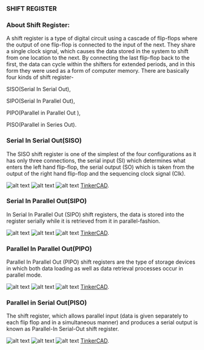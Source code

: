 ### SHIFT REGISTER


### About Shift Register:
A shift register is a type of digital circuit using a cascade of flip-flops where the output of one flip-flop is connected to the input of the next. They share a single clock signal, which causes the data stored in the system to shift from one location to the next.
By connecting the last flip-flop back to the first, the data can cycle within the shifters for extended periods,
and in this form they were used as a form of computer memory.
There are basically four kinds of shift register-

SISO(Serial In Serial Out),

SIPO(Serial In Parallel Out),

PIPO(Parallel in Parallel Out ),

PISO(Parallel in Series Out).
### Serial In Serial Out(SISO)

The SISO shift register is one of the simplest of the four configurations as it has only three connections, the serial input (SI) which determines what enters the left hand flip-flop, the serial output (SO) which is taken from the output of the right hand flip-flop and the sequencing clock signal (Clk).

![alt text](./siso/siso.png)
![alt text](./siso/sisocomponent1.png)
![alt text](./siso/tinkercad.png)
<a href="https://www.tinkercad.com/things/8yaRpqmOOsN-siso-shift-register/editel?sharecode=WN-gML5JJaRJ0daAXs9COjbNC5Si1LZtDquynghaLKg">TinkerCAD</a>.

### Serial In Parallel Out(SIPO)

In Serial In Parallel Out (SIPO) shift registers, the data is stored into the register serially while it is retrieved from it in parallel-fashion.

![alt text](./SIPO/sipo.png)
![alt text](./SIPO/sipocomponents.png)
![alt text](./SIPO/SIPO%20SHIFT%20REGISTER.png)
<a href="https://www.tinkercad.com/things/7i8ZuN4J1CX-sipo-shift-register/editel?sharecode=lvKs4dsC_rzlaAS2RA3iVzjHh8fnW36RHzlawBnWg9U">TinkerCAD</a>.

### Parallel In  Parallel Out(PIPO)

Parallel In Parallel Out (PIPO) shift registers are the type of storage devices in which both data loading as well as data retrieval processes occur in parallel mode.

![alt text](./PIPO/pipo.png)
![alt text](./PIPO/pipocomponent.png)
![alt text](./PIPO/PIPO%20SHIFT%20REGISTER.png)
<a href="https://www.tinkercad.com/things/7kjGcoKtgVG-pipo-shift-register/editel?sharecode=LsjWZRF2BHl9sI0PL3h_NrK7PX97HKgca772kbSi_6c">TinkerCAD</a>.

### Parallel in Serial Out(PISO)

The shift register, which allows parallel input (data is given separately to each flip flop and in a simultaneous manner) and produces a serial output is known as Parallel-In Serial-Out shift register.

![alt text](./PISO/piso.png)
![alt text](./PISO/pisocomponents.png)
![alt text](./PISO/PISO.png)
<a href="https://www.tinkercad.com/things/kuZuwS53wcW-piso-shift-register/editel?sharecode=V7J9PvrVIHo50Wl7mhhqhlb_VUqkRB0-otOZUyUk6ho">TinkerCAD</a>.








